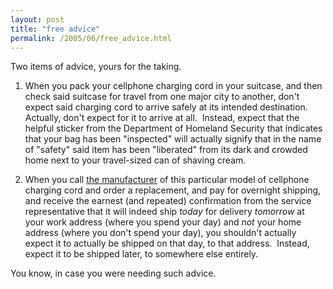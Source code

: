 ```yaml
---
layout: post
title: "free advice"
permalink: /2005/06/free_advice.html
---
```


Two items of advice, yours for the taking.

1.  When you pack your cellphone charging cord in your suitcase, and then check said suitcase for travel from one major city to another, don't expect said charging cord to arrive safely at its intended destination.  Actually, don't expect for it to arrive at all.  Instead, expect that the helpful sticker from the Department of Homeland Security that indicates that your bag has been "inspected" will actually signify that in the name of "safety" said item has been "liberated" from its dark and crowded home next to your travel-sized can of shaving cream.  
    
2.  When you call [the manufacturer](http://www.palmone.com/) of this particular model of cellphone charging cord and order a replacement, and pay for overnight shipping, and receive the earnest (and repeated) confirmation from the service representative that it will indeed ship _today_ for delivery _tomorrow_ at your work address (where you spend your day) and _not_ your home address (where you don't spend your day), you shouldn't actually expect it to actually be shipped on that day, to that address.  Instead, expect it to be shipped later, to somewhere else entirely.

You know, in case you were needing such advice.